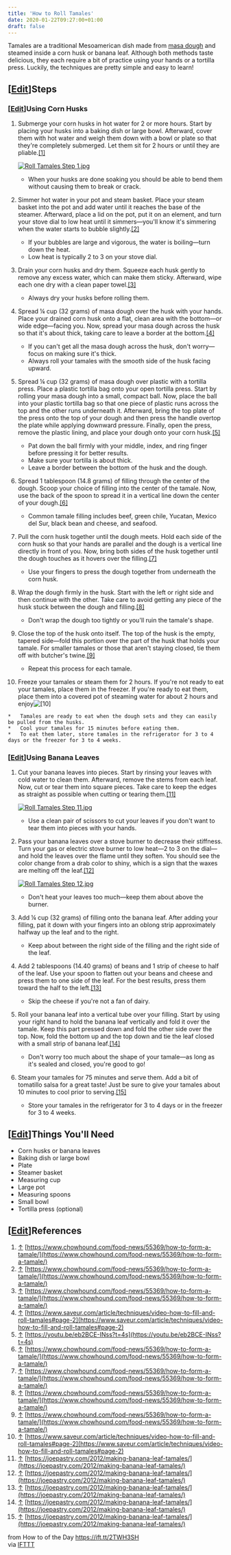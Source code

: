 ```yaml
---
title: 'How to Roll Tamales'
date: 2020-01-22T09:27:00+01:00
draft: false
---
```


Tamales are a traditional Mesoamerican dish made from [masa dough](https://www.wikihow.com/Make-Masa "Make Masa") and steamed inside a corn husk or banana leaf. Although both methods taste delicious, they each require a bit of practice using your hands or a tortilla press. Luckily, the techniques are pretty simple and easy to learn!

\[[Edit](https://www.wikihow.com/index.php?title=Roll-Tamales&action=edit&section=1 "Edit section: Steps")\]Steps
-----------------------------------------------------------------------------------------------------------------

### \[[Edit](https://www.wikihow.com/index.php?title=Roll-Tamales&action=edit&section=2 "Edit section: Using Corn Husks")\]Using Corn Husks

1.  Submerge your corn husks in hot water for 2 or more hours. Start by placing your husks into a baking dish or large bowl. Afterward, cover them with hot water and weigh them down with a bowl or plate so that they're completely submerged. Let them sit for 2 hours or until they are pliable.[\[1\]](#_note-1)  
      
    
    [![Roll Tamales Step 1.jpg](https://www.wikihow.com/images/thumb/5/50/Roll-Tamales-Step-1.jpg/aid10758050-v4-728px-Roll-Tamales-Step-1.jpg)](https://www.wikihow.com/Image:Roll-Tamales-Step-1.jpg)
    
    *   When your husks are done soaking you should be able to bend them without causing them to break or crack.
2.  Simmer hot water in your pot and steam basket. Place your steam basket into the pot and add water until it reaches the base of the steamer. Afterward, place a lid on the pot, put it on an element, and turn your stove dial to low heat until it simmers—you'll know it's simmering when the water starts to bubble slightly.[\[2\]](#_note-2)  
      
    *   If your bubbles are large and vigorous, the water is boiling—turn down the heat.
    *   Low heat is typically 2 to 3 on your stove dial.
3.  Drain your corn husks and dry them. Squeeze each husk gently to remove any excess water, which can make them sticky. Afterward, wipe each one dry with a clean paper towel.[\[3\]](#_note-3)  
      
    *   Always dry your husks before rolling them.
4.  Spread ¼ cup (32 grams) of masa dough over the husk with your hands. Place your drained corn husk onto a flat, clean area with the bottom—or wide edge—facing you. Now, spread your masa dough across the husk so that it's about thick, taking care to leave a border at the bottom.[\[4\]](#_note-4)  
      
    *   If you can't get all the masa dough across the husk, don't worry—focus on making sure it's thick.
    *   Always roll your tamales with the smooth side of the husk facing upward.
5.  Spread ¼ cup (32 grams) of masa dough over plastic with a tortilla press. Place a plastic tortilla bag onto your open tortilla press. Start by rolling your masa dough into a small, compact ball. Now, place the ball into your plastic tortilla bag so that one piece of plastic runs across the top and the other runs underneath it. Afterward, bring the top plate of the press onto the top of your dough and then press the handle overtop the plate while applying downward pressure. Finally, open the press, remove the plastic lining, and place your dough onto your corn husk.[\[5\]](#_note-5)  
      
    *   Pat down the ball firmly with your middle, index, and ring finger before pressing it for better results.
    *   Make sure your tortilla is about thick.
    *   Leave a border between the bottom of the husk and the dough.
6.  Spread 1 tablespoon (14.8 grams) of filling through the center of the dough. Scoop your choice of filling into the center of the tamale. Now, use the back of the spoon to spread it in a vertical line down the center of your dough.[\[6\]](#_note-6)  
      
    *   Common tamale filling includes beef, green chile, Yucatan, Mexico del Sur, black bean and cheese, and seafood.
7.  Pull the corn husk together until the dough meets. Hold each side of the corn husk so that your hands are parallel and the dough is a vertical line directly in front of you. Now, bring both sides of the husk together until the dough touches as it hovers over the filling.[\[7\]](#_note-7)  
      
    *   Use your fingers to press the dough together from underneath the corn husk.
8.  Wrap the dough firmly in the husk. Start with the left or right side and then continue with the other. Take care to avoid getting any piece of the husk stuck between the dough and filling.[\[8\]](#_note-8)  
      
    *   Don't wrap the dough too tightly or you'll ruin the tamale's shape.
9.  Close the top of the husk onto itself. The top of the husk is the empty, tapered side—fold this portion over the part of the husk that holds your tamale. For smaller tamales or those that aren't staying closed, tie them off with butcher's twine.[\[9\]](#_note-9)  
      
    *   Repeat this process for each tamale.
10.  Freeze your tamales or steam them for 2 hours. If you're not ready to eat your tamales, place them in the freezer. If you're ready to eat them, place them into a covered pot of steaming water for about 2 hours and enjoy![\[10\]](#_note-10)  
      
    *   Tamales are ready to eat when the dough sets and they can easily be pulled from the husks.
    *   Cool your tamales for 15 minutes before eating them.
    *   To eat them later, store tamales in the refrigerator for 3 to 4 days or the freezer for 3 to 4 weeks.

### \[[Edit](https://www.wikihow.com/index.php?title=Roll-Tamales&action=edit&section=3 "Edit section: Using Banana Leaves")\]Using Banana Leaves

1.  Cut your banana leaves into pieces. Start by rinsing your leaves with cold water to clean them. Afterward, remove the stems from each leaf. Now, cut or tear them into square pieces. Take care to keep the edges as straight as possible when cutting or tearing them.[\[11\]](#_note-11)  
      
    
    [![Roll Tamales Step 11.jpg](https://www.wikihow.com/images/thumb/f/fc/Roll-Tamales-Step-11.jpg/aid10758050-v4-728px-Roll-Tamales-Step-11.jpg)](https://www.wikihow.com/Image:Roll-Tamales-Step-11.jpg)
    
    *   Use a clean pair of scissors to cut your leaves if you don't want to tear them into pieces with your hands.
2.  Pass your banana leaves over a stove burner to decrease their stiffness. Turn your gas or electric stove burner to low heat—2 to 3 on the dial—and hold the leaves over the flame until they soften. You should see the color change from a drab color to shiny, which is a sign that the waxes are melting off the leaf.[\[12\]](#_note-12)  
      
    
    [![Roll Tamales Step 12.jpg](https://www.wikihow.com/images/thumb/c/cb/Roll-Tamales-Step-12.jpg/aid10758050-v4-728px-Roll-Tamales-Step-12.jpg)](https://www.wikihow.com/Image:Roll-Tamales-Step-12.jpg)
    
    *   Don't heat your leaves too much—keep them about above the burner.
3.  Add ¼ cup (32 grams) of filling onto the banana leaf. After adding your filling, pat it down with your fingers into an oblong strip approximately halfway up the leaf and to the right.  
      
    *   Keep about between the right side of the filling and the right side of the leaf.
4.  Add 2 tablespoons (14.40 grams) of beans and 1 strip of cheese to half of the leaf. Use your spoon to flatten out your beans and cheese and press them to one side of the leaf. For the best results, press them toward the half to the left.[\[13\]](#_note-13)  
      
    *   Skip the cheese if you're not a fan of dairy.
5.  Roll your banana leaf into a vertical tube over your filling. Start by using your right hand to hold the banana leaf vertically and fold it over the tamale. Keep this part pressed down and fold the other side over the top. Now, fold the bottom up and the top down and tie the leaf closed with a small strip of banana leaf.[\[14\]](#_note-14)  
      
    *   Don't worry too much about the shape of your tamale—as long as it's sealed and closed, you're good to go!
6.  Steam your tamales for 75 minutes and serve them. Add a bit of tomatillo salsa for a great taste! Just be sure to give your tamales about 10 minutes to cool prior to serving.[\[15\]](#_note-15)  
      
    *   Store your tamales in the refrigerator for 3 to 4 days or in the freezer for 3 to 4 weeks.

\[[Edit](https://www.wikihow.com/index.php?title=Roll-Tamales&action=edit&section=4 "Edit section: Things You'll Need")\]Things You'll Need
-------------------------------------------------------------------------------------------------------------------------------------------

*   Corn husks or banana leaves
*   Baking dish or large bowl
*   Plate
*   Steamer basket
*   Measuring cup
*   Large pot
*   Measuring spoons
*   Small bowl
*   Tortilla press (optional)

\[[Edit](https://www.wikihow.com/index.php?title=Roll-Tamales&action=edit&section=5 "Edit section: References")\]References
---------------------------------------------------------------------------------------------------------------------------

1.  [↑](#_ref-1) [https://www.chowhound.com/food-news/55369/how-to-form-a-tamale/](https://www.chowhound.com/food-news/55369/how-to-form-a-tamale/)
2.  [↑](#_ref-2) [https://www.chowhound.com/food-news/55369/how-to-form-a-tamale/](https://www.chowhound.com/food-news/55369/how-to-form-a-tamale/)
3.  [↑](#_ref-3) [https://www.chowhound.com/food-news/55369/how-to-form-a-tamale/](https://www.chowhound.com/food-news/55369/how-to-form-a-tamale/)
4.  [↑](#_ref-4) [https://www.saveur.com/article/techniques/video-how-to-fill-and-roll-tamales#page-2](https://www.saveur.com/article/techniques/video-how-to-fill-and-roll-tamales#page-2)
5.  [↑](#_ref-5) [https://youtu.be/eb2BCE-INss?t=4s](https://youtu.be/eb2BCE-INss?t=4s)
6.  [↑](#_ref-6) [https://www.chowhound.com/food-news/55369/how-to-form-a-tamale/](https://www.chowhound.com/food-news/55369/how-to-form-a-tamale/)
7.  [↑](#_ref-7) [https://www.chowhound.com/food-news/55369/how-to-form-a-tamale/](https://www.chowhound.com/food-news/55369/how-to-form-a-tamale/)
8.  [↑](#_ref-8) [https://www.chowhound.com/food-news/55369/how-to-form-a-tamale/](https://www.chowhound.com/food-news/55369/how-to-form-a-tamale/)
9.  [↑](#_ref-9) [https://www.chowhound.com/food-news/55369/how-to-form-a-tamale/](https://www.chowhound.com/food-news/55369/how-to-form-a-tamale/)
10.  [↑](#_ref-10) [https://www.saveur.com/article/techniques/video-how-to-fill-and-roll-tamales#page-2](https://www.saveur.com/article/techniques/video-how-to-fill-and-roll-tamales#page-2)
11.  [↑](#_ref-11) [https://joepastry.com/2012/making-banana-leaf-tamales/](https://joepastry.com/2012/making-banana-leaf-tamales/)
12.  [↑](#_ref-12) [https://joepastry.com/2012/making-banana-leaf-tamales/](https://joepastry.com/2012/making-banana-leaf-tamales/)
13.  [↑](#_ref-13) [https://joepastry.com/2012/making-banana-leaf-tamales/](https://joepastry.com/2012/making-banana-leaf-tamales/)
14.  [↑](#_ref-14) [https://joepastry.com/2012/making-banana-leaf-tamales/](https://joepastry.com/2012/making-banana-leaf-tamales/)
15.  [↑](#_ref-15) [https://joepastry.com/2012/making-banana-leaf-tamales/](https://joepastry.com/2012/making-banana-leaf-tamales/)

  
  
from How to of the Day https://ift.tt/2TWH3SH  
via [IFTTT](https://ifttt.com/?ref=da&site=blogger)